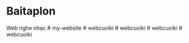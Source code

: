 # Baitaplon
Web nghe nhạc
#   m y - w e b s i t e  
 #   w e b c u o i k i  
 #   w e b c u o i k i  
 #   w e b c u o i k i  
 #   w e b c u o i k i  
 